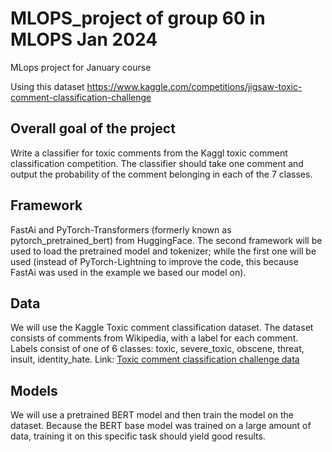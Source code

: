# MLOPS_project of group 60 in MLOPS Jan 2024
MLops project for January course 

Using this dataset 
https://www.kaggle.com/competitions/jigsaw-toxic-comment-classification-challenge

## Overall goal of the project
Write a classifier for toxic comments from the Kaggl toxic comment classification competition. The classifier should take one comment and output the probability of the comment belonging in each of the 7 classes.

## Framework
FastAi and PyTorch-Transformers (formerly known as pytorch_pretrained_bert) from HuggingFace. The second framework will be used to load the pretrained model and tokenizer; while the first one will be used (instead of PyTorch-Lightning to improve the code, this because FastAi was used in the example we based our model on).

## Data
We will use the Kaggle Toxic comment classification dataset. The dataset consists of comments from Wikipedia, with a label for each comment. Labels consist of one of 6 classes: toxic, severe_toxic, obscene, threat, insult, identity_hate. Link: [Toxic comment classification challenge data](https://www.kaggle.com/c/jigsaw-toxic-comment-classification-challenge/data)

## Models
We will use a pretrained BERT model and then train the model on the dataset. Because the BERT base model was trained on a large amount of data, training it on this specific task should yield good results.
